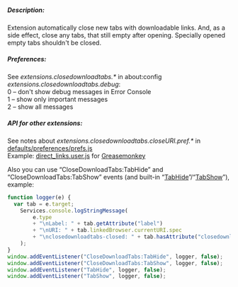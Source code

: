 ﻿##### Description:
Extension automatically close new tabs with downloadable links. And, as a side effect, close any tabs, that still empty after opening. Specially opened empty tabs shouldn't be closed.
<br>
##### Preferences:
See _extensions.closedownloadtabs.*_ in about:config
<br>_extensions.closedownloadtabs.debug_:
<br>0 – don't show debug messages in Error Console
<br>1 – show only important messages
<br>2 – show all messages
<br>
##### API for other extensions:
See notes about _extensions.closedownloadtabs.closeURI.pref.*_ in [defaults/preferences/prefs.js](/Infocatcher/Close_Download_Tabs/blob/master/defaults/preferences/prefs.js#files)
<br>Example: [direct_links.user.js](/Infocatcher/UserScripts/blob/7dddcbb7691ec3a5290f3463c305b1eada94edf2/Direct_Links/direct_links.user.js#L70) for [Greasemonkey](https://addons.mozilla.org/firefox/addon/greasemonkey/)

Also you can use “CloseDownloadTabs:TabHide” and “CloseDownloadTabs:TabShow” events (and built-in “[TabHide](https://developer.mozilla.org/en-US/docs/Mozilla_event_reference/TabHide)”/“[TabShow](https://developer.mozilla.org/en-US/docs/Mozilla_event_reference/TabShow)”), example:
```javascript
function logger(e) {
  var tab = e.target;
	Services.console.logStringMessage(
		e.type
		+ "\nLabel: " + tab.getAttribute("label")
		+ "\nURI: " + tab.linkedBrowser.currentURI.spec
		+ "\nclosedownloadtabs-closed: " + tab.hasAttribute("closedownloadtabs-closed")
	);
}
window.addEventListener("CloseDownloadTabs:TabHide", logger, false);
window.addEventListener("CloseDownloadTabs:TabShow", logger, false);
window.addEventListener("TabHide", logger, false);
window.addEventListener("TabShow", logger, false);
```